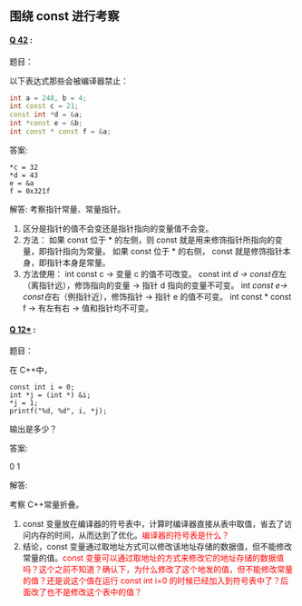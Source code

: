 




## 围绕 const 进行考察


#### [Q 42](http://www.cnblogs.com/lizhenghn/p/3630405.html) :

题目：

以下表达式那些会被编译器禁止：

```cpp
int a = 248, b = 4;
int const c = 21;
const int *d = &a;
int *const e = &b;
int const * const f = &a;
```

答案:

```
*c = 32
*d = 43
e = &a
f = 0x321f
```

解答:
考察指针常量、常量指针。
1. 区分是指针的值不会变还是指针指向的变量值不会变。
2. 方法：
    如果 const 位于 * 的左侧，则 const 就是用来修饰指针所指向的变量，即指针指向为常量。
    如果 const 位于 * 的右侧， const 就是修饰指针本身，即指针本身是常量。
3. 方法使用：
    int const c -> 变量 c 的值不可改变。
    const int *d -> const在*左（离指针远），修饰指向的变量 -> 指针 d 指向的变量不可变。
    int *const e-> const在*右（例指针近），修饰指针 -> 指针 e 的值不可变。
    int const * const f -> 有左有右 -> 值和指针均不可变。




#### [Q 12*](http://blog.csdn.net/heyabo/article/details/8745942) :

题目：

在 C++中，

```
const int i = 0;
int *j = (int *) &i;
*j = 1;
printf("%d, %d", i, *j);
```

输出是多少？

答案:

0
1

解答:

考察 C++常量折叠。

1. const 变量放在编译器的符号表中，计算时编译器直接从表中取值，省去了访问内存的时间，从而达到了优化。<span style="color:red;">编译器的符号表是什么？</span>
2. 结论，const 变量通过取地址方式可以修改该地址存储的数据值，但不能修改常量的值。<span style="color:red;">const 变量可以通过取地址的方式来修改它的地址存储的数据值吗？这个之前不知道？确认下，为什么修改了这个地发的值，但不能修改常量的值？还是说这个值在运行 const int i=0 的时候已经加入到符号表中了？后面改了也不是修改这个表中的值？</span>
